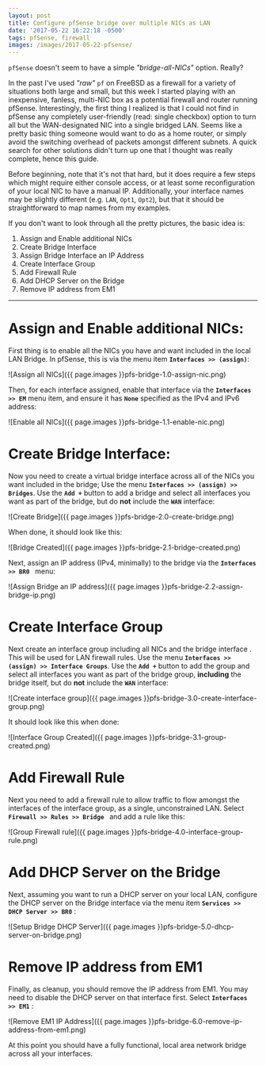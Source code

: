 ```yaml
---
layout: post
title: Configure pfSense bridge over multiple NICs as LAN
date: '2017-05-22 16:22:18 -0500'
tags: pfSense, firewall
images: /images/2017-05-22-pfsense/
---
```


`pfSense` doesn't seem to have a simple *"bridge-all-NICs"* option.  Really?

In the past I've used *"raw"* `pf` on FreeBSD as a firewall for a variety of
situations both large and small, but this week I started playing with an
inexpensive, fanless, multi-NIC box as a potential firewall and router running
pfSense. Interestingly, the first thing I realized is that I could not find in
pfSense any completely user-friendly (read: single checkbox) option to turn
all but the WAN-designated NIC into a single bridged LAN. Seems like a
pretty basic thing someone would want to do as a home router, or simply avoid
the switching overhead of packets amongst different subnets. A quick search
for other solutions didn't turn up one that I thought was really complete,
hence this guide.

Before beginning, note that it's not that hard, but it does require a few
steps which might require either console access, or at least some
reconfiguration of your local NIC to have a manual IP.  Additionally, your
interface names may be slightly different (e.g. `LAN`, `Opt1`, `Opt2`), but that it
should be straightforward to map names from my examples.

If you don't want to look through all the pretty pictures, the basic idea is:

  1. Assign and Enable additional NICs
  2. Create Bridge Interface
  3. Assign Bridge Interface an IP Address
  4. Create Interface Group
  5. Add Firewall Rule
  6. Add DHCP Server on the Bridge
  7. Remove IP address from EM1

----

# Assign and Enable additional NICs:

First thing is to enable all the NICs you have and want included in the local
LAN Bridge.  In pfSense, this is via the menu item **`Interfaces >> (assign)`**:

![Assign all NICs]({{ page.images }}pfs-bridge-1.0-assign-nic.png)

Then, for each interface assigned, enable that interface via the
**`Interfaces >> EM`**
menu item, and ensure it has **`None`** specified as the IPv4 and IPv6 address:

![Enable all NICs]({{ page.images }}pfs-bridge-1.1-enable-nic.png)

# Create Bridge Interface:

Now you need to create a virtual bridge interface across all of the NICs you
want included in the bridge; Use the menu
**`Interfaces >> (assign) >> Bridges`**.
Use the **`Add +`** button to add a bridge and select all
interfaces you want as part of the bridge, but do **not** include the
**`WAN`**  interface:

![Create Bridge]({{ page.images }}pfs-bridge-2.0-create-bridge.png)

When done, it should look like this:

![Bridge Created]({{ page.images }}pfs-bridge-2.1-bridge-created.png)

Next, assign an IP address (IPv4, minimally) to the bridge via the
**`Interfaces >> BR0 `** menu:

![Assign Bridge an IP address]({{ page.images }}pfs-bridge-2.2-assign-bridge-ip.png)

# Create Interface Group

Next create an interface group including all NICs and the bridge interface .
This will be used for LAN firewall rules. Use the menu
**`Interfaces >> (assign) >> Interface Groups`**.
Use the **`Add +`** button to add the group
and select all interfaces you want as part of the bridge group, **including**
the bridge itself, but do **not** include the **`WAN`**  interface:

![Create interface group]({{ page.images }}pfs-bridge-3.0-create-interface-group.png)

It should look like this when done:

![Interface Group Created]({{ page.images }}pfs-bridge-3.1-group-created.png)

# Add Firewall Rule

Next you need to add a firewall rule to allow traffic to flow amongst the
interfaces of the interface group, as a single, unconstrained LAN.  Select
**`Firewall >> Rules >> Bridge `** and add a rule like this:

![Group Firewall rule]({{ page.images }}pfs-bridge-4.0-interface-group-rule.png)

# Add DHCP Server on the Bridge

Next, assuming you want to run a DHCP server on your local LAN, configure the
DHCP server on the Bridge interface via the menu item
**`Services >> DHCP Server >> BR0`** :

![Setup Bridge DHCP Server]({{ page.images }}pfs-bridge-5.0-dhcp-server-on-bridge.png)

# Remove IP address from EM1

Finally, as cleanup, you should remove the IP address from EM1. You may need
to disable the DHCP server on that interface first. Select
**`Interfaces >> EM1`** :

![Remove EM1 IP Address]({{ page.images }}pfs-bridge-6.0-remove-ip-address-from-em1.png)

At this point you should have a fully functional, local area network bridge
across all your interfaces.
